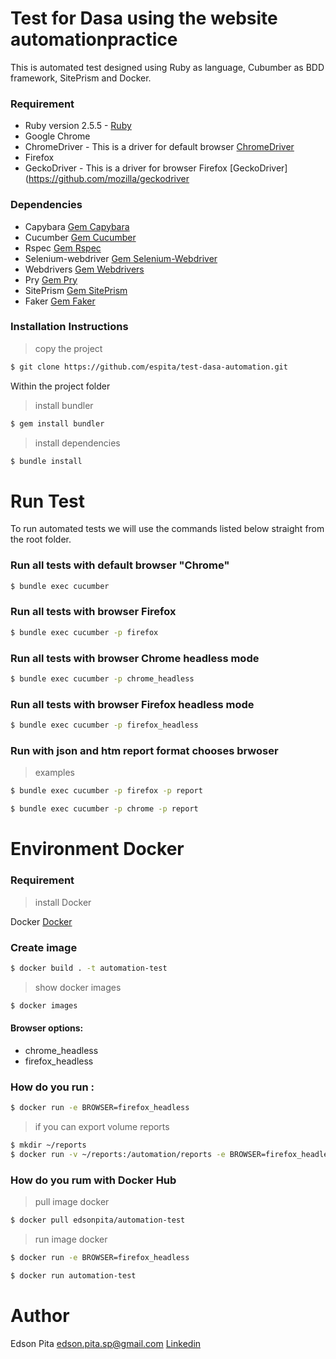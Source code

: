 # Test for Dasa using the website automationpractice

This is automated test designed using Ruby as language, Cubumber as BDD framework, SitePrism and Docker.

### Requirement

* Ruby version 2.5.5  - [Ruby](https://www.ruby-lang.org/pt/documentation/installation/)
* Google Chrome
* ChromeDriver - This is a driver for default browser [ChromeDriver](https://chromedriver.chromium.org/)
* Firefox
* GeckoDriver - This is a driver for browser Firefox [GeckoDriver](https://github.com/mozilla/geckodriver
### Dependencies

* Capybara [Gem Capybara](https://github.com/teamcapybara/capybara)
* Cucumber [Gem Cucumber](https://github.com/cucumber/cucumber-ruby)
* Rspec    [Gem Rspec](https://github.com/rspec/rspec)
* Selenium-webdriver [Gem Selenium-Webdriver](https://github.com/SeleniumHQ/selenium/tree/master/rb)
* Webdrivers [Gem Webdrivers](https://github.com/titusfortner/webdrivers)
* Pry [Gem Pry](https://github.com/pry/pry)
* SitePrism [Gem SitePrism](https://github.com/site-prism/site_prism)
* Faker [Gem Faker](https://github.com/faker-ruby/faker)

### Installation Instructions

 >copy the project 
 
```bash
$ git clone https://github.com/espita/test-dasa-automation.git
```

Within the project folder

>install bundler

```bash
$ gem install bundler
```
>install dependencies

```bash
$ bundle install
```

# Run Test

To run automated tests we will use the commands listed below straight from the root folder.

### Run all tests with default browser "Chrome" 

```bash
$ bundle exec cucumber
```

### Run all tests with browser Firefox 

```bash
$ bundle exec cucumber -p firefox
```

### Run all tests with browser Chrome headless mode

```bash
$ bundle exec cucumber -p chrome_headless
```

### Run all tests with browser Firefox headless mode

```bash
$ bundle exec cucumber -p firefox_headless
```

### Run with json and htm report format chooses brwoser

>examples

```bash
$ bundle exec cucumber -p firefox -p report 
```

```bash
$ bundle exec cucumber -p chrome -p report 
```

# Environment Docker

### Requirement
>install Docker
 
 Docker [Docker](https://docs.docker.com/install/)

### Create image 

```bash
$ docker build . -t automation-test
```

>show docker images

```bash
$ docker images
```

#### Browser options:

* chrome_headless
* firefox_headless

### How do you run : 

```bash
$ docker run -e BROWSER=firefox_headless
```

>if you can export volume reports

```bash
$ mkdir ~/reports
$ docker run -v ~/reports:/automation/reports -e BROWSER=firefox_headless automation-test
```


### How do you rum with Docker Hub

>pull image docker

```bash
$ docker pull edsonpita/automation-test
```

>run image docker

```bash
$ docker run -e BROWSER=firefox_headless
```

```bash
$ docker run automation-test
```


# Author

Edson Pita 
<edson.pita.sp@gmail.com> 
[Linkedin](https://www.linkedin.com/in/edsonpita/)